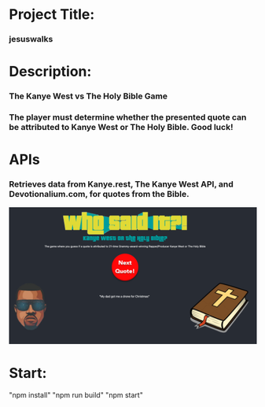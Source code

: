 # Project Title:
### jesuswalks
# Description:
### The Kanye West vs The Holy Bible Game
### The player must determine whether the presented quote can be attributed to Kanye West or The Holy Bible. Good luck!
# APIs
### Retrieves data from Kanye.rest, The Kanye West API, and Devotionalium.com, for quotes from the Bible.

  ![Game](https://github.com/JeremiahBerndt/jesuswalks/blob/main/images/game.png?raw=true)

# Start:
"npm install"
"npm run build"
"npm start"

